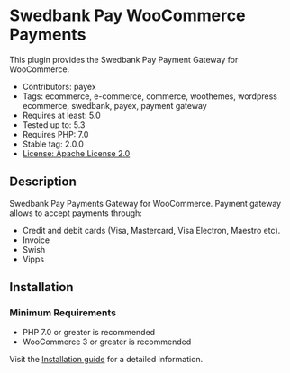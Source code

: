 # Swedbank Pay WooCommerce Payments

This plugin provides the Swedbank Pay Payment Gateway for WooCommerce.

* Contributors: payex
* Tags: ecommerce, e-commerce, commerce, woothemes, wordpress ecommerce, swedbank, payex, payment gateway
* Requires at least: 5.0
* Tested up to: 5.3
* Requires PHP: 7.0
* Stable tag: 2.0.0
* [License: Apache License 2.0](http://www.apache.org/licenses/LICENSE-2.0)

## Description

Swedbank Pay Payments Gateway for WooCommerce. Payment gateway allows to accept payments through:

* Credit and debit cards (Visa, Mastercard, Visa Electron, Maestro etc).
* Invoice
* Swish
* Vipps


## Installation

### Minimum Requirements

* PHP 7.0 or greater is recommended
* WooCommerce 3 or greater is recommended

Visit the [Installation guide](https://github.com/SwedbankPay/swedbank-pay-woocommerce-payments/blob/master/installation-guide.md) for a detailed information.